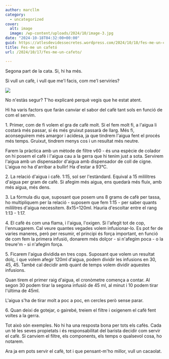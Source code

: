 ```yaml
---
author: marcllm
category:
  - uncategorized
cover:
  alt: image
  image: /wp-content/uploads/2024/10/image-3.jpg
date: "2024-10-18T04:32:00+00:00"
guid: https://atlesdevidessecretes.wordpress.com/2024/10/18/fes-me-un-cafeto/
title: Fes-me un cafetó
url: /2024/10/17/fes-me-un-cafeto/

---
```

Segona part de la cata. Si, hi ha més.

Si vull un cafè, i vull que me'l facis, com me'l serviries?

![](/wp-content/uploads/2024/10/image-3.jpg?w=1024)

No n'estàs segur? T'ho explicaré perquè vegis que he estat atent.

Hi ha varis factors que faràn canviar el sabor del cafè tant sols en funció de com el servim.

1\. Primer, com de fi volem el gra de cafè molt. Si el fem molt fi, a l'aigua li costarà més passar, si és més gruixut passarà de llarg. Més fi, aconseguirem més amargor i acidesa, ja que tindrem l'aigua fent el procés més temps. Gruixut, tindrem menys cos i un resultat més neutre.

Farem la pràctica amb un mètode de filtre v60 - és una espècie de colador on hi posem el cafè i l'aigua cau a la gerra que hi tenim just a sota. Servirem l'aigua amb un dispensador d'aigua amb dispensador de coll de cigne. L'aigua no ha d'arribar a bullir! Ha d'estar a 93°C.

2\. La relació d'aigua i cafè. 1:15, sol ser l'estàndard. Equival a 15 mililitres d'aigua per gram de cafè. Si afegim més aigua, ens quedarà més fluix, amb més aigua, més dens.

3\. La fórmula diu que, suposant que posem uns 8 grams de cafè per tassa, ho multipliquem per la relació - suposem que fem 1:15 - per saber quants mililitres d'aigua necessitem. 8x15=120ml. Hauria d'escoltar entre el rang 1:13 - 1:17.

4\. El cafè és com una flama, i l'aigua, l'oxigen. Si l'afegit tot de cop, l'ennuagarem. Cal veure quantes vegades volem infusionar-lo. Es pot fer de varies maneres, però per resumir, el principi és força important, en funció de com fem la primera infusió, donarem més dolçor - si n'afegim poca - o la treure'm - si n'afegim força.

5\. Ficarem l'aigua dividida en tres cops. Suposant que volem un resultat dolç, i que volem afegir 120ml d'aigua, podem dividir les infusions en 30, 45, 45. També cal decidir amb quant de temps volem dividir aquestes infusions.

Quan tirem el primer raig d'aigua, el cronòmetre comença a contar. Al segon 30 podem tirar la segona infusió de 45 ml, al minut i 10 podem tirar l'última de 45ml.

L'aigua s'ha de tirar molt a poc a poc, en cercles però sense parar.

6\. Quan deixi de gotejar, o gairebé, treiem el filtre i oxigenem el cafè fent voltes a la gerra.

Tot això són exemples. No hi ha una resposta bona per tots els cafès. Cada un té les seves propietats i és responsabilitat del barista decidir com servir el cafè. Si canviem el filtre, els components, els temps o qualsevol cosa, ho notarem.

Ara ja em pots servir el cafè, tot i que pensant-m'ho millor, vull un cacaolat.
